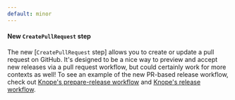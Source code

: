 ```yaml
---
default: minor
---
```


#### New `CreatePullRequest` step

The new [`CreatePullRequest` step] allows you to create or update a pull request on GitHub. It's designed to be a nice way to preview and accept new releases via a pull request workflow, but could certainly work for more contexts as well! To see an example of the new PR-based release workflow, check out [Knope's prepare-release workflow] and [Knope's release workflow].

[`CreatePullRequest step]: https://knope-dev.github.io/knope/docs/config/step/CreatePullRequest
[Knope's prepare-release workflow]: https://github.com/knope-dev/knope/blob/e7292fa746fe1d81b84e5848815c02a0d8fc6f95/.github/workflows/prepare_release.yml
[knope's release workflow]: https://github.com/knope-dev/knope/blob/e7292fa746fe1d81b84e5848815c02a0d8fc6f95/.github/workflows/release.yml

